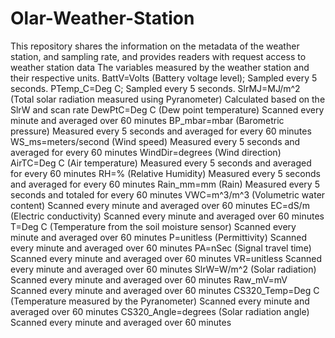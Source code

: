 # Olar-Weather-Station
This repository shares the information on the metadata of the weather station, and sampling rate, and provides readers with request access to weather station data
The variables measured by the weather station and their respective units. 
BattV=Volts (Battery voltage level); Sampled every 5 seconds.
PTemp_C=Deg C; Sampled every 5 seconds.
SlrMJ=MJ/m^2 (Total solar radiation measured using Pyranometer) Calculated based on the SlrW and scan rate
DewPtC=Deg C (Dew point temperature) Scanned every minute and averaged over 60 minutes
BP_mbar=mbar (Barometric pressure) Measured every 5 seconds and averaged for every 60 minutes
WS_ms=meters/second (Wind speed) Measured every 5 seconds and averaged for every 60 minutes
WindDir=degrees (Wind direction)
AirTC=Deg C (Air temperature) Measured every 5 seconds and averaged for every 60 minutes
RH=% (Relative Humidity) Measured every 5 seconds and averaged for every 60 minutes
Rain_mm=mm (Rain) Measured every 5 seconds and totaled for every 60 minutes
VWC=m^3/m^3 (Volumetric water content) Scanned every minute and averaged over 60 minutes
EC=dS/m (Electric conductivity) Scanned every minute and averaged over 60 minutes
T=Deg C (Temperature from the soil moisture sensor) Scanned every minute and averaged over 60 minutes
P=unitless (Permittivity) Scanned every minute and averaged over 60 minutes
PA=nSec (Signal travel time) Scanned every minute and averaged over 60 minutes
VR=unitless Scanned every minute and averaged over 60 minutes
SlrW=W/m^2 (Solar radiation) Scanned every minute and averaged over 60 minutes
Raw_mV=mV Scanned every minute and averaged over 60 minutes
CS320_Temp=Deg C (Temperature measured by the Pyranometer) Scanned every minute and averaged over 60 minutes
CS320_Angle=degrees (Solar radiation angle) Scanned every minute and averaged over 60 minutes

